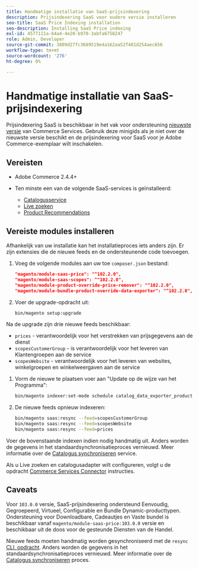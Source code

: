 ```yaml
---
title: Handmatige installatie van SaaS-prijsindexering
description: Prijsindexering SaaS voor oudere versie installeren
seo-title: SaaS Price Indexing installation
seo-description: Installing SaaS Price indexing
exl-id: 4577111a-64a4-4e20-b970-3abfa6758247
role: Admin, Developer
source-git-commit: 3809d27fc3689519e4a162aa52f481d254aec656
workflow-type: tm+mt
source-wordcount: '276'
ht-degree: 0%

---
```


# Handmatige installatie van SaaS-prijsindexering

Prijsindexering SaaS is beschikbaar in het vak voor ondersteuning [nieuwste versie](index.md#Requirements) van Commerce Services.
Gebruik deze minigids als je niet over de nieuwste versie beschikt en de prijsindexering voor SaaS voor je Adobe Commerce-exemplaar wilt inschakelen.

## Vereisten

* Adobe Commerce 2.4.4+
* Ten minste een van de volgende SaaS-services is geïnstalleerd:

   * [Catalogusservice](../catalog-service/overview.md)
   * [Live zoeken](../live-search/guide-overview.md)
   * [Product Recommendations](../product-recommendations/guide-overview.md)

## Vereiste modules installeren

Afhankelijk van uw installatie kan het installatieproces iets anders zijn.
Er zijn extensies die de nieuwe feeds en de ondersteunende code toevoegen.

1. Voeg de volgende modules aan uw toe `composer.json` bestand:

   ```json
   "magento/module-saas-price": "^102.2.0",
   "magento/module-saas-scopes": ^"102.2.0",
   "magento/module-product-override-price-remover": "^102.2.0",
   "magento/module-bundle-product-override-data-exporter": "^102.2.0",
   ```

1. Voer de upgrade-opdracht uit:

   ```bash
   bin/magento setup:upgrade
   ```

Na de upgrade zijn drie nieuwe feeds beschikbaar:

* `prices` - verantwoordelijk voor het verstrekken van prijsgegevens aan de dienst
* `scopesCustomerGroup` - is verantwoordelijk voor het leveren van Klantengroepen aan de service
* `scopesWebsite` - verantwoordelijk voor het leveren van websites, winkelgroepen en winkelweergaven aan de service


1. Vorm de nieuwe te plaatsen voer aan &quot;Update op de wijze van het Programma&quot;:

   ```bash
   bin/magento indexer:set-mode schedule catalog_data_exporter_product_prices scopes_customergroup_data_exporter scopes_website_data_exporter
   ```

1. De nieuwe feeds opnieuw indexeren:

   ```bash
   bin/magento saas:resync --feed=scopesCustomerGroup
   bin/magento saas:resync --feed=scopesWebsite
   bin/magento saas:resync --feed=prices
   ```

Voer de bovenstaande indexen indien nodig handmatig uit. Anders worden de gegevens in het standaardsynchronisatieproces vernieuwd. Meer informatie over de [Catalogus synchroniseren](../landing/catalog-sync.md) service.


Als u Live zoeken en catalogusadapter wilt configureren, volgt u de opdracht [Commerce Services Connector](https://experienceleague.adobe.com/docs/commerce-merchant-services/user-guides/integration-services/saas.html) instructies.

## Caveats

Voor `103.0.0` versie, SaaS-prijsindexering ondersteund Eenvoudig, Gegroepeerd, Virtueel, Configurable en Bundle Dynamic-producttypen.
Ondersteuning voor Downloadbare, Cadeautjes en Vaste bundel is beschikbaar vanaf `magento/module-saas-price:103.0.0` versie en beschikbaar uit de doos voor de gesteunde Diensten van de Handel.

Nieuwe feeds moeten handmatig worden gesynchroniseerd met de `resync` [CLI, opdracht](../landing/catalog-sync.md#resynccmdline). Anders worden de gegevens in het standaardsynchronisatieproces vernieuwd. Meer informatie over de [Catalogus synchroniseren](../landing/catalog-sync.md) proces.

